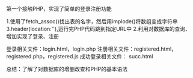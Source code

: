 第一个接触PHP，实现了简单的登录注册功能

1.使用了fetch_assoc()找出表的名字，然后用implode()将数组变成字符串
3.header(location:''),运行完PHP代码跳到指定URL中
2.利用对数据库的查询、增加实现了登录、注册

登录相关文件：login.html，login.php
注册相关文件：registered.html，registered.php，registered.js
成功登录相关文件： succ.html

总结：了解了对数据库的增删改查和PHP的基本语法
